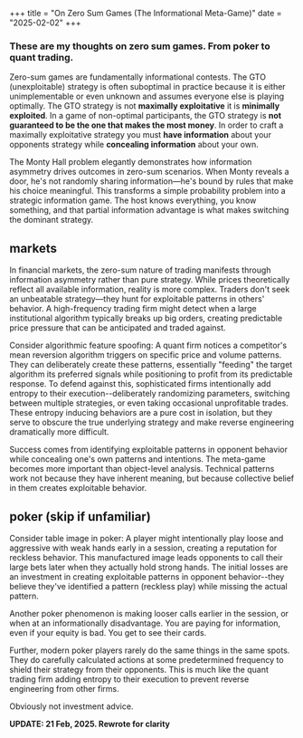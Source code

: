 +++
title = "On Zero Sum Games (The Informational Meta-Game)" 
date = "2025-02-02" 
+++

### These are my thoughts on zero sum games. From poker to quant trading. 

Zero-sum games are fundamentally informational contests. The GTO (unexploitable) strategy is often suboptimal in practice because it is either unimplementable or even unknown and assumes everyone else is playing optimally. The GTO strategy is not **maximally exploitative** it is **minimally exploited**. In a game of non-optimal participants, the GTO strategy is **not guaranteed to be the one that makes the most money**. In order to craft a maximally exploitative strategy you must **have information** about your opponents strategy while **concealing information** about your own. 

The Monty Hall problem elegantly demonstrates how information asymmetry drives outcomes in zero-sum scenarios. When Monty reveals a door, he's not randomly sharing information—he's bound by rules that make his choice meaningful. This transforms a simple probability problem into a strategic information game. The host knows everything, you know something, and that partial information advantage is what makes switching the dominant strategy.

## markets

In financial markets, the zero-sum nature of trading manifests through information asymmetry rather than pure strategy. While prices theoretically reflect all available information, reality is more complex. Traders don't seek an unbeatable strategy—they hunt for exploitable patterns in others' behavior. A high-frequency trading firm might detect when a large institutional algorithm typically breaks up big orders, creating predictable price pressure that can be anticipated and traded against.

Consider algorithmic feature spoofing: A quant firm notices a competitor's mean reversion algorithm triggers on specific price and volume patterns. They can deliberately create these patterns, essentially "feeding" the target algorithm its preferred signals while positioning to profit from its predictable response. To defend against this, sophisticated firms intentionally add entropy to their execution--deliberately randomizing parameters, switching between multiple strategies, or even taking occasional unprofitable trades. These entropy inducing behaviors are a pure cost in isolation, but they serve to obscure the true underlying strategy and make reverse engineering dramatically more difficult. 

Success comes from identifying exploitable patterns in opponent behavior while concealing one's own patterns and intentions. The meta-game becomes more important than object-level analysis. Technical patterns work not because they have inherent meaning, but because collective belief in them creates exploitable behavior.

## poker (skip if unfamiliar)

Consider table image in poker: A player might intentionally play loose and aggressive with weak hands early in a session, creating a reputation for reckless behavior. This manufactured image leads opponents to call their large bets later when they actually hold strong hands. The initial losses are an investment in creating exploitable patterns in opponent behavior--they believe they've identified a pattern (reckless play) while missing the actual pattern. 

Another poker phenomenon is making looser calls earlier in the session, or when at an informationally disadvantage. You are paying for information, even if your equity is bad. You get to see their cards. 

Further, modern poker players rarely do the same things in the same spots. They do carefully calculated actions at some predetermined frequency to shield their strategy from their opponents. This is much like the quant trading firm adding entropy to their execution to prevent reverse engineering from other firms.  

Obviously not investment advice. 

**UPDATE: 21 Feb, 2025. Rewrote for clarity** 
